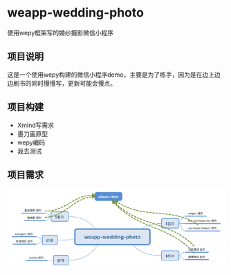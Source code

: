 # weapp-wedding-photo
使用wepy框架写的婚纱摄影微信小程序

## 项目说明

这是一个使用wepy构建的微信小程序demo，主要是为了练手，因为是在边上边边刷书的同时慢慢写，更新可能会慢点。

## 项目构建

- Xmind写需求
- 墨刀画原型
- wepy编码
- 我去测试

## 项目需求

![require](/imgs/weapp-wedding-photo.png)
